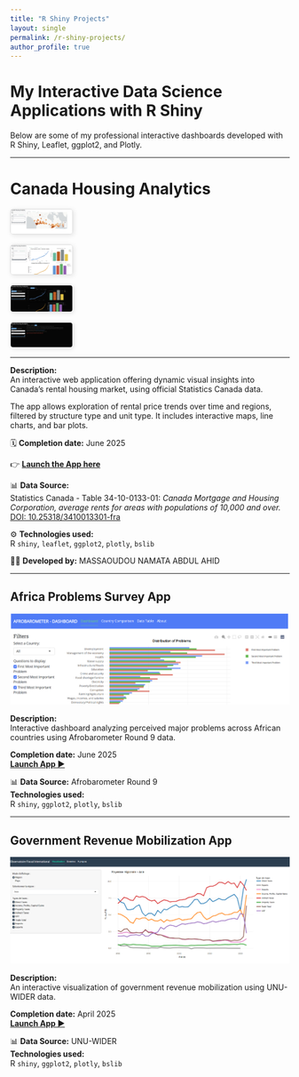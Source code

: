 ```yaml
---
title: "R Shiny Projects"
layout: single
permalink: /r-shiny-projects/
author_profile: true
---
```


# My Interactive Data Science Applications with R Shiny

Below are some of my professional interactive dashboards developed with R Shiny, Leaflet, ggplot2, and Plotly.

---

# Canada Housing Analytics

<div style="display: flex; justify-content: center; gap: 15px; flex-wrap: wrap;">

  <a href="https://abdoulwahid.shinyapps.io/canada-housing-analytics/">
    <img src="/images/Housing%20ca/Housing%20cahousingcadash1.png" alt="Dashboard Screenshot 1" style="width: 22%; border: 1px solid #ddd; border-radius: 5px; box-shadow: 2px 2px 8px rgba(0,0,0,0.1);">
  </a>

  <a href="https://abdoulwahid.shinyapps.io/canada-housing-analytics/">
    <img src="/images/Housing%20ca/Housing%20cahousingcadash2.png" alt="Dashboard Screenshot 2" style="width: 22%; border: 1px solid #ddd; border-radius: 5px; box-shadow: 2px 2px 8px rgba(0,0,0,0.1);">
  </a>

  <a href="https://abdoulwahid.shinyapps.io/canada-housing-analytics/">
    <img src="/images/Housing%20ca/Housing%20cahousingcadash3.png" alt="Dashboard Screenshot 3" style="width: 22%; border: 1px solid #ddd; border-radius: 5px; box-shadow: 2px 2px 8px rgba(0,0,0,0.1);">
  </a>

  <a href="https://abdoulwahid.shinyapps.io/canada-housing-analytics/">
    <img src="/images/Housing%20ca/Housing%20cahousingcadash4.png" alt="Dashboard Screenshot 4" style="width: 22%; border: 1px solid #ddd; border-radius: 5px; box-shadow: 2px 2px 8px rgba(0,0,0,0.1);">
  </a>

</div>

---

**Description:**  
An interactive web application offering dynamic visual insights into Canada’s rental housing market, using official Statistics Canada data.

The app allows exploration of rental price trends over time and regions, filtered by structure type and unit type. It includes interactive maps, line charts, and bar plots.

🗓 **Completion date:** June 2025

👉 **[Launch the App here](https://abdoulwahid.shinyapps.io/canada-housing-analytics/)**


📊 **Data Source:**  
Statistics Canada - Table 34-10-0133-01: *Canada Mortgage and Housing Corporation, average rents for areas with populations of 10,000 and over.*  
[DOI: 10.25318/3410013301-fra](https://doi.org/10.25318/3410013301-fra)

⚙ **Technologies used:**  
R `shiny`, `leaflet`, `ggplot2`, `plotly`, `bslib`

👨‍💻 **Developed by:** MASSAOUDOU NAMATA ABDUL AHID

---

## Africa Problems Survey App

[![Africa Problems Survey App](/images/afro%20barometer/africa_problems.png)](https://abdoulwahid.shinyapps.io/africa-problems-survey/)

**Description:**  
Interactive dashboard analyzing perceived major problems across African countries using Afrobarometer Round 9 data.

**Completion date:** June 2025  
**[Launch App ▶](https://abdoulwahid.shinyapps.io/africa-problems-survey/)**

📊 **Data Source:** Afrobarometer Round 9  
**Technologies used:**  
R `shiny`, `ggplot2`, `plotly`, `bslib`

---

## Government Revenue Mobilization App

[![Government Revenue Shiny App](/images/Governement%20revenue%20source/R%20shinny%20web%20app%20screen%20shot.png)](https://abdoulwahid.shinyapps.io/taxdata/)

**Description:**  
An interactive visualization of government revenue mobilization using UNU-WIDER data.

**Completion date:** April 2025  
**[Launch App ▶](https://abdoulwahid.shinyapps.io/taxdata/)**

📊 **Data Source:** UNU-WIDER  
**Technologies used:**  
R `shiny`, `ggplot2`, `plotly`, `bslib`
